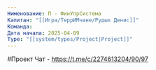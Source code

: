 ```yaml
---
Нименование: П - ФинУпрСистема
Капитан: "[[Игра/ТеррИМчане/Рудых Денис]]"
Команда: 
Дата начала: 2025-04-09
Type: "[[system/types/Project|Project]]"
---
```


#Проект
Чат - https://t.me/c/2274613204/90/97

